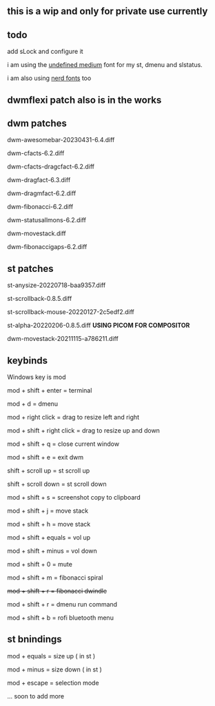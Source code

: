 ## this is a wip and only for private use currently 

## todo

add sLock and configure it

i am using the [undefined medium](https://github.com/andirueckel/undefined-medium) font for my st, dmenu and slstatus.

i am also using [nerd fonts](https://www.nerdfonts.com/) too

## dwmflexi patch also is in the works

## dwm patches

dwm-awesomebar-20230431-6.4.diff

dwm-cfacts-6.2.diff

dwm-cfacts-dragcfact-6.2.diff

dwm-dragfact-6.3.diff

dwm-dragmfact-6.2.diff

dwm-fibonacci-6.2.diff

dwm-statusallmons-6.2.diff

dwm-movestack.diff

dwm-fibonaccigaps-6.2.diff

## st patches

st-anysize-20220718-baa9357.diff

st-scrollback-0.8.5.diff

st-scrollback-mouse-20220127-2c5edf2.diff

st-alpha-20220206-0.8.5.diff **USING PICOM FOR COMPOSITOR**

dwm-movestack-20211115-a786211.diff

## keybinds
Windows key is mod

mod + shift + enter = terminal

mod + d = dmenu

mod + right click = drag to resize left and right

mod + shift + right click = drag to resize up and down

mod + shift + q = close current window

mod + shift + e = exit dwm

shift + scroll up = st scroll up

shift + scroll down = st scroll down

mod + shift + s = screenshot copy to clipboard

mod + shift + j = move stack

mod + shift + h = move stack 

mod + shift + equals = vol up

mod + shift + minus = vol down

mod + shift + 0 = mute

mod + shift + m = fibonacci spiral

~~mod + shift + r = fibonacci dwindle~~

mod + shift + r = dmenu run command 

mod + shift + b = rofi bluetooth menu

## st bnindings

mod + equals = size up ( in st ) 

mod + minus = size down ( in st ) 

mod + escape = selection mode 

... soon to add more

